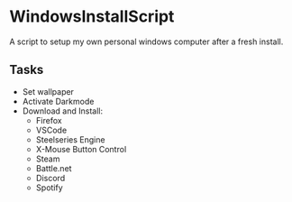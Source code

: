 # WindowsInstallScript

A script to setup my own personal windows computer after a fresh install.

## Tasks

- Set wallpaper
- Activate Darkmode
- Download and Install:
  - Firefox
  - VSCode
  - Steelseries Engine
  - X-Mouse Button Control
  - Steam
  - Battle.net
  - Discord
  - Spotify
